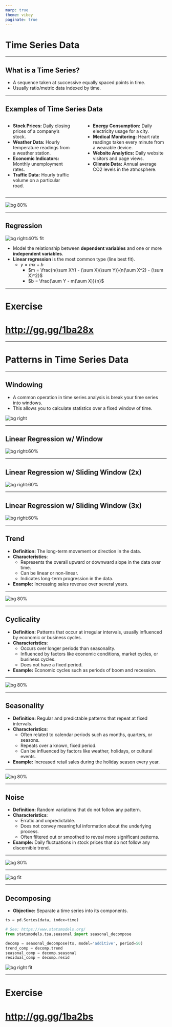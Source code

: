 ```yaml
---
marp: true
theme: vibey
paginate: true
---
```


<!-- _class: lead invert -->

# Time Series Data

---

## What is a Time Series?

- A sequence taken at successive equally spaced points in time.
- Usually ratio/metric data indexed by time.

---

## Examples of Time Series Data

<div class="columns">

- **Stock Prices:** Daily closing prices of a company’s stock.
- **Weather Data:** Hourly temperature readings from a weather station.
- **Economic Indicators:** Monthly unemployment rates.
- **Traffic Data:** Hourly traffic volume on a particular road.

<span></span>

- **Energy Consumption:** Daily electricity usage for a city.
- **Medical Monitoring:** Heart rate readings taken every minute from a wearable device.
- **Website Analytics:** Daily website visitors and page views.
- **Climate Data:** Annual average CO2 levels in the atmosphere.

</div>

---

![bg 80%](img/time-series-1.png)

---

## Regression

![bg right:40% fit](img/regression.webp)

- Model the relationship between **dependent variables** and one or more **independent variables**.
- **Linear regression** is the most common type (line best fit).
  - $y = mx + b$
    - $m = \frac{n(\sum XY) - (\sum X)(\sum Y)}{n(\sum X^2) - (\sum X)^2}$
    - $b = \frac{\sum Y - m(\sum X)}{n}$

---

<!-- class: lead -->

# Exercise

# http://gg.gg/1ba28x

---
<!-- _class: lead invert -->

# Patterns in Time Series Data

---
## Windowing

- A common operation in time series analysis is break your time series into windows.
- This allows you to calculate statistics over a fixed window of time.

![bg right](img/time-series-3.png)

---

## Linear Regression w/ Window


![bg right:60%](img/time-series-5.png)

---

## Linear Regression w/ Sliding Window (2x)

![bg right:60%](img/time-series-4.png)

---

## Linear Regression w/ Sliding Window (3x)

![bg right:60%](img/time-series-6.png)

---

## Trend
- **Definition:** The long-term movement or direction in the data.
- **Characteristics**:
    - Represents the overall upward or downward slope in the data over time.
    - Can be linear or non-linear.
    - Indicates long-term progression in the data.
- **Example:** Increasing sales revenue over several years.

---

![bg 80%](img/time-series-7.png)

---

## Cyclicality
- **Definition:** Patterns that occur at irregular intervals, usually influenced by economic or business cycles.
- **Characteristics**:
    - Occurs over longer periods than seasonality.
    - Influenced by factors like economic conditions, market cycles, or business cycles.
    - Does not have a fixed period.
- **Example:** Economic cycles such as periods of boom and recession.

---

![bg 80%](img/time-series-8.png)

---

## Seasonality
- **Definition:** Regular and predictable patterns that repeat at fixed intervals.
- **Characteristics**:
    - Often related to calendar periods such as months, quarters, or seasons.
    - Repeats over a known, fixed period.
    - Can be influenced by factors like weather, holidays, or cultural events.
- **Example:** Increased retail sales during the holiday season every year.

---

![bg 80%](img/time-series-9.png)

---

## Noise

- **Definition:** Random variations that do not follow any pattern.
- **Characteristics**:
    - Erratic and unpredictable.
    - Does not convey meaningful information about the underlying process.
    - Often filtered out or smoothed to reveal more significant patterns.
- **Example:** Daily fluctuations in stock prices that do not follow any discernible trend.

---

![bg 80%](img/time-series-10.png)

---

![bg fit](img/time-series-11.png)

---

## Decomposing

- **Objective:** Separate a time series into its components.

```python
ts = pd.Series(data, index=time)

# See: https://www.statsmodels.org/
from statsmodels.tsa.seasonal import seasonal_decompose

decomp = seasonal_decompose(ts, model='additive', period=50)
trend_comp = decomp.trend
seasonal_comp = decomp.seasonal
residual_comp = decomp.resid
```

![bg right fit](img/time-series-2.png)

---


# Exercise

# http://gg.gg/1ba2bs
